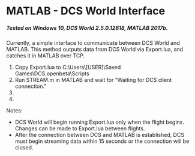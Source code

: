 # MATLAB - DCS World Interface

##### Tested on Windows 10, DCS World 2.5.0.12818, MATLAB 2017b.

Currently, a simple interface to communicate between DCS World and MATLAB. This method outputs data from DCS World via Export.lua, and catches it in MATLAB over TCP. 

  1. Copy Export.lua to C:\Users\\[USER]\Saved Games\DCS.openbeta\Scripts
  2. Run STREAM.m in MATLAB and wait for "Waiting for DCS client connection."
  3. 
  4. 

Notes:
- DCS World will begin running Export.lua only when the flight begins. Changes can be made to Export.lua between flights.
- After the connection between DCS and MATLAB is established, DCS must begin streaming data within 15 seconds or the connection will be closed.